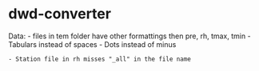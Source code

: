 dwd-converter
=============

Data:
	- files in tem folder have other formattings then pre, rh, tmax, tmin 
		- Tabulars instead of spaces
		- Dots instead of minus

	- Station file in rh misses "_all" in the file name
